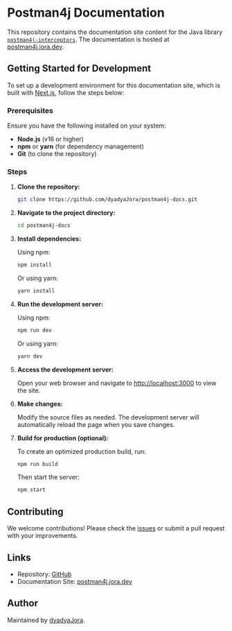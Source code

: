 # Postman4j Documentation

This repository contains the documentation site content for the Java library [`postman4j-interceptors`](https://github.com/dyadyaJora/postman4j-interceptors). The documentation is hosted at [postman4j.jora.dev](https://postman4j.jora.dev/).

## Getting Started for Development

To set up a development environment for this documentation site, which is built with [Next.js](https://nextjs.org/), follow the steps below:

### Prerequisites

Ensure you have the following installed on your system:

- **Node.js** (v16 or higher)
- **npm** or **yarn** (for dependency management)
- **Git** (to clone the repository)

### Steps

1. **Clone the repository:**

   ```bash
   git clone https://github.com/dyadyaJora/postman4j-docs.git
   ```

2. **Navigate to the project directory:**

   ```bash
   cd postman4j-docs
   ```

3. **Install dependencies:**

   Using npm:

   ```bash
   npm install
   ```

   Or using yarn:

   ```bash
   yarn install
   ```

4. **Run the development server:**

   Using npm:

   ```bash
   npm run dev
   ```

   Or using yarn:

   ```bash
   yarn dev
   ```

5. **Access the development server:**

   Open your web browser and navigate to [http://localhost:3000](http://localhost:3000) to view the site.

6. **Make changes:**

   Modify the source files as needed. The development server will automatically reload the page when you save changes.

7. **Build for production (optional):**

   To create an optimized production build, run:

   ```bash
   npm run build
   ```

   Then start the server:

   ```bash
   npm start
   ```

## Contributing

We welcome contributions! Please check the [issues](https://github.com/dyadyaJora/postman4j-docs/issues) or submit a pull request with your improvements.

## Links

- Repository: [GitHub](https://github.com/dyadyaJora/postman4j-docs)
- Documentation Site: [postman4j.jora.dev](https://postman4j.jora.dev/)

## Author

Maintained by [dyadyaJora](https://github.com/dyadyaJora).
